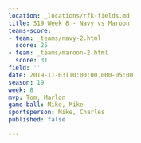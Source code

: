 ```yaml
---
location: _locations/rfk-fields.md
title: S19 Week 8 - Navy vs Maroon
teams-score:
- team: _teams/navy-2.html
  score: 25
- team: _teams/maroon-2.html
  score: 31
field: ''
date: 2019-11-03T10:00:00.000-05:00
season: 19
week: 8
mvp: Tom, Marlon
game-ball: Mike, Mike
sportsperson: Mike, Charles
published: false

---
```


